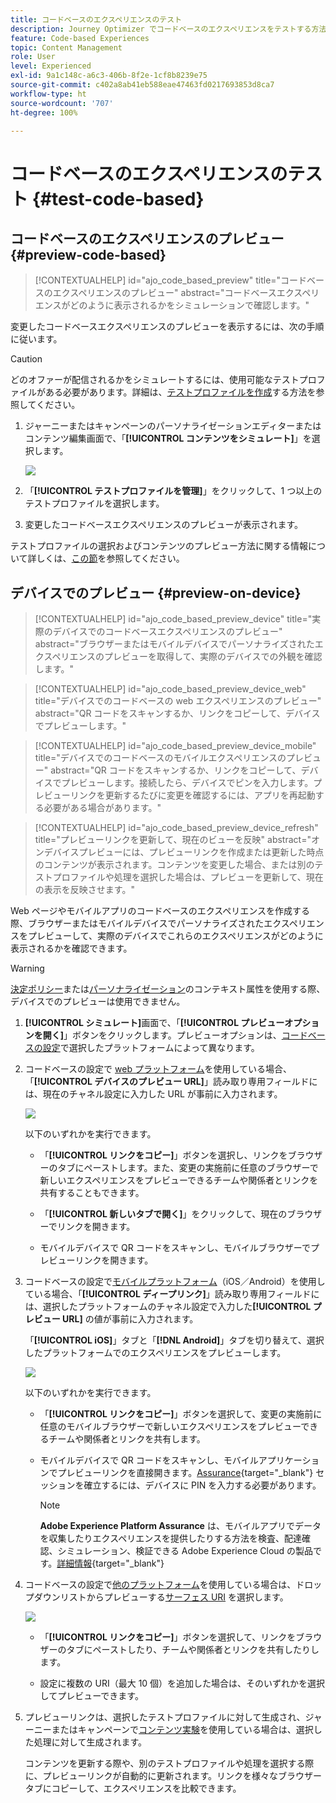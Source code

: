 ```yaml
---
title: コードベースのエクスペリエンスのテスト
description: Journey Optimizer でコードベースのエクスペリエンスをテストする方法を学ぶ
feature: Code-based Experiences
topic: Content Management
role: User
level: Experienced
exl-id: 9a1c148c-a6c3-406b-8f2e-1cf8b8239e75
source-git-commit: c402a8ab41eb588eae47463fd0217693853d8ca7
workflow-type: ht
source-wordcount: '707'
ht-degree: 100%

---
```


# コードベースのエクスペリエンスのテスト {#test-code-based}

## コードベースのエクスペリエンスのプレビュー {#preview-code-based}

>[!CONTEXTUALHELP]
>id="ajo_code_based_preview"
>title="コードベースのエクスペリエンスのプレビュー"
>abstract="コードベースエクスペリエンスがどのように表示されるかをシミュレーションで確認します。"

変更したコードベースエクスペリエンスのプレビューを表示するには、次の手順に従います。

>[!CAUTION]
>
>どのオファーが配信されるかをシミュレートするには、使用可能なテストプロファイルがある必要があります。詳細は、[テストプロファイルを作成](../audience/creating-test-profiles.md)する方法を参照してください。

1. ジャーニーまたはキャンペーンのパーソナライゼーションエディターまたはコンテンツ編集画面で、「**[!UICONTROL コンテンツをシミュレート]**」を選択します。

   ![](assets/code-based-campaign-simulate.png)

1. 「**[!UICONTROL テストプロファイルを管理]**」をクリックして、1 つ以上のテストプロファイルを選択します。

1. 変更したコードベースエクスペリエンスのプレビューが表示されます。

テストプロファイルの選択およびコンテンツのプレビュー方法に関する情報について詳しくは、[この節](../content-management/preview.md)を参照してください。

## デバイスでのプレビュー {#preview-on-device}

>[!CONTEXTUALHELP]
>id="ajo_code_based_preview_device"
>title="実際のデバイスでのコードベースエクスペリエンスのプレビュー"
>abstract="ブラウザーまたはモバイルデバイスでパーソナライズされたエクスペリエンスのプレビューを取得して、実際のデバイスでの外観を確認します。"

>[!CONTEXTUALHELP]
>id="ajo_code_based_preview_device_web"
>title="デバイスでのコードベースの web エクスペリエンスのプレビュー"
>abstract="QR コードをスキャンするか、リンクをコピーして、デバイスでプレビューします。"

>[!CONTEXTUALHELP]
>id="ajo_code_based_preview_device_mobile"
>title="デバイスでのコードベースのモバイルエクスペリエンスのプレビュー"
>abstract="QR コードをスキャンするか、リンクをコピーして、デバイスでプレビューします。接続したら、デバイスでピンを入力します。プレビューリンクを更新するたびに変更を確認するには、アプリを再起動する必要がある場合があります。"

>[!CONTEXTUALHELP]
>id="ajo_code_based_preview_device_refresh"
>title="プレビューリンクを更新して、現在のビューを反映"
>abstract="オンデバイスプレビューには、プレビューリンクを作成または更新した時点のコンテンツが表示されます。コンテンツを変更した場合、または別のテストプロファイルや処理を選択した場合は、プレビューを更新して、現在の表示を反映させます。"

Web ページやモバイルアプリのコードベースのエクスペリエンスを作成する際、ブラウザーまたはモバイルデバイスでパーソナライズされたエクスペリエンスをプレビューして、実際のデバイスでこれらのエクスペリエンスがどのように表示されるかを確認できます。

>[!WARNING]
>
>[決定ポリシー](../experience-decisioning/create-decision.md)または[パーソナライゼーション](../personalization/personalization-build-expressions.md)のコンテキスト属性を使用する際、デバイスでのプレビューは使用できません。

1. **[!UICONTROL シミュレート]**&#x200B;画面で、「**[!UICONTROL プレビューオプションを開く]**」ボタンをクリックします。プレビューオプションは、[コードベースの設定](code-based-configuration.md#create-code-based-configuration)で選択したプラットフォームによって異なります。

1. コードベースの設定で [web プラットフォーム](code-based-configuration.md#web)を使用している場合、「**[!UICONTROL デバイスのプレビュー URL]**」読み取り専用フィールドには、現在のチャネル設定に入力した URL が事前に入力されます。

   ![](assets/preview-on-device-web.png)

   以下のいずれかを実行できます。

   * 「**[!UICONTROL リンクをコピー]**」ボタンを選択し、リンクをブラウザーのタブにペーストします。また、変更の実施前に任意のブラウザーで新しいエクスペリエンスをプレビューできるチームや関係者とリンクを共有することもできます。

   * 「**[!UICONTROL 新しいタブで開く]**」をクリックして、現在のブラウザーでリンクを開きます。

   * モバイルデバイスで QR コードをスキャンし、モバイルブラウザーでプレビューリンクを開きます。

1. コードベースの設定で[モバイルプラットフォーム](code-based-configuration.md#mobile)（iOS／Android）を使用している場合、「**[!UICONTROL ディープリンク]**」読み取り専用フィールドには、選択したプラットフォームのチャネル設定で入力した&#x200B;**[!UICONTROL プレビュー URL]** の値が事前に入力されます。

   「**[!UICONTROL iOS]**」タブと「**[!DNL Android]**」タブを切り替えて、選択したプラットフォームでのエクスペリエンスをプレビューします。

   ![](assets/preview-on-device-mobile.png)

   以下のいずれかを実行できます。

   * 「**[!UICONTROL リンクをコピー]**」ボタンを選択して、変更の実施前に任意のモバイルブラウザーで新しいエクスペリエンスをプレビューできるチームや関係者とリンクを共有します。

   * モバイルデバイスで QR コードをスキャンし、モバイルアプリケーションでプレビューリンクを直接開きます。[Assurance](https://experienceleague.adobe.com/ja/docs/experience-platform/assurance/tutorials/implement-assurance){target="_blank"} セッションを確立するには、デバイスに PIN を入力する必要があります。

     >[!NOTE]
     >
     >**Adobe Experience Platform Assurance** は、モバイルアプリでデータを収集したりエクスペリエンスを提供したりする方法を検査、配達確認、シミュレーション、検証できる Adobe Experience Cloud の製品です。[詳細情報](https://experienceleague.adobe.com/ja/docs/experience-platform/assurance/home){target="_blank"}

1. コードベースの設定で[他のプラットフォーム](code-based-configuration.md#other)を使用している場合は、ドロップダウンリストからプレビューする[サーフェス URI](code-based-surface.md#surface-uri) を選択します。

   ![](assets/preview-on-device-other.png)

   * 「**[!UICONTROL リンクをコピー]**」ボタンを選択して、リンクをブラウザーのタブにペーストしたり、チームや関係者とリンクを共有したりします。

   * 設定に複数の URI（最大 10 個）を追加した場合は、そのいずれかを選択してプレビューできます。

1. プレビューリンクは、選択したテストプロファイルに対して生成され、ジャーニーまたはキャンペーンで[コンテンツ実験](../content-management/content-experiment.md)を使用している場合は、選択した処理に対して生成されます。

   <!--If you have modified the content or selected a different treatment or test profile, scroll down to the bottom of the **[!UICONTROL Preview on device]** pop-up and click **[!UICONTROL Refresh preview link]** to reflect the current state.

   ![](assets/preview-on-device-refresh.png)-->

   <!--When creating a content experiment, you need to select a given treatment and click the **[!UICONTROL Simulate content]** button to obtain the link corresponding to that treatment, then select another treatment, click the **[!UICONTROL Simulate content]** button to obtain a new preview link, and so on.-->

   コンテンツを更新する際や、別のテストプロファイルや処理を選択する際に、プレビューリンクが自動的に更新されます。リンクを様々なブラウザータブにコピーして、エクスペリエンスを比較できます。

